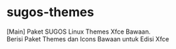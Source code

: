 # sugos-themes
[Main] Paket SUGOS Linux Themes Xfce Bawaan.  
Berisi Paket Themes dan Icons Bawaan untuk Edisi Xfce
